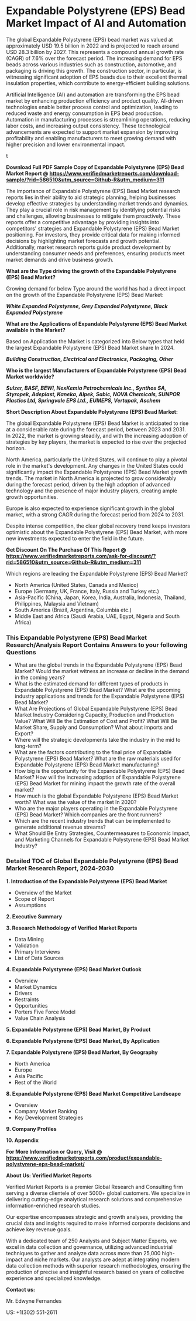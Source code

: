 <meta name="title" content="Global Expandable Polystyrene (EPS) Bead Market Impact of AI and Automation"><meta name="description" content="The global Expandable Polystyrene (EPS) bead market was valued at approximately USD 19.5 billion in 2022 and is projected to reach around USD 28.3 billion by 2027. Thi"><meta name="title" content="Expandable Polystyrene (EPS) Bead Market Size, Share, Scope, Trends, Growth, Opportunities, Analysis, Forecast"><h1>Expandable Polystyrene (EPS) Bead Market Impact of AI and Automation</h1><p>The global Expandable Polystyrene (EPS) bead market was valued at approximately USD 19.5 billion in 2022 and is projected to reach around USD 28.3 billion by 2027. This represents a compound annual growth rate (CAGR) of 7.6% over the forecast period. The increasing demand for EPS beads across various industries such as construction, automotive, and packaging is driving this growth. The construction sector, in particular, is witnessing significant adoption of EPS beads due to their excellent thermal insulation properties, which contribute to energy-efficient building solutions.</p><p>Artificial Intelligence (AI) and automation are transforming the EPS bead market by enhancing production efficiency and product quality. AI-driven technologies enable better process control and optimization, leading to reduced waste and energy consumption in EPS bead production. Automation in manufacturing processes is streamlining operations, reducing labor costs, and increasing output consistency. These technological advancements are expected to support market expansion by improving profitability and enabling manufacturers to meet growing demand with higher precision and lower environmental impact.</p>t</p><p id="" class=""><strong>Download Full PDF Sample Copy of Expandable Polystyrene (EPS) Bead Market Report @ <a href="https://www.verifiedmarketreports.com/download-sample/?rid=586510&utm_source=Github-R&utm_medium=311" target="_blank">https://www.verifiedmarketreports.com/download-sample/?rid=586510&utm_source=Github-R&utm_medium=311</a></strong></p><p>The importance of&nbsp;Expandable Polystyrene (EPS) Bead Market research reports lies in their ability to aid strategic planning, helping businesses develop effective strategies by understanding market trends and dynamics. They play a crucial role in risk management by identifying potential risks and challenges, allowing businesses to mitigate them proactively. These reports offer a competitive advantage by providing insights into competitors' strategies and Expandable Polystyrene (EPS) Bead Market positioning. For investors, they provide critical data for making informed decisions by highlighting market forecasts and growth potential. Additionally, market research reports guide product development by understanding consumer needs and preferences, ensuring products meet market demands and drive business growth.</p><p><strong>What are the&nbsp;Type driving the growth of the Expandable Polystyrene (EPS) Bead Market?</strong></p><p id="" class="">Growing demand for below Type around the world has had a direct impact on the growth of the Expandable Polystyrene (EPS) Bead Market:</p><em><strong>White Expanded Polystyrene, Grey Expanded Polystyrene, Black Expanded Polystyrene</strong></em></p><strong>What are the&nbsp;Applications&nbsp;of Expandable Polystyrene (EPS) Bead Market available in the Market?</strong></p><p id="" class="">Based on Application the Market is categorized into Below types that held the largest Expandable Polystyrene (EPS) Bead Market share In 2024.</p><em><strong>Building Construction, Electrical and Electronics, Packaging, Other</strong></em></p><strong>Who is the largest Manufacturers of Expandable Polystyrene (EPS) Bead Market worldwide?</strong></p><p><em><strong>Sulzer, BASF, BEWI, NexKemia Petrochemicals Inc., Synthos SA, Styropek, Adeplast, Kaneka, Alpek, Sabic, NOVA Chemicals, SUNPOR Plastics Ltd, Springvale EPS Ltd., EUMEPS, Vertapak, Aschem</strong></em></p><p id="" class=""><strong>Short Description About Expandable Polystyrene (EPS) Bead Market:</strong></p><p>The global Expandable Polystyrene (EPS) Bead Market is anticipated to rise at a considerable rate during the forecast period, between 2023 and 2031. In 2022, the market is growing steadily, and with the increasing adoption of strategies by key players, the market is expected to rise over the projected horizon.</p><p>North America, particularly the United States, will continue to play a pivotal role in the market's development. Any changes in the United States could significantly impact the Expandable Polystyrene (EPS) Bead Market growth trends. The market in North America is projected to grow considerably during the forecast period, driven by the high adoption of advanced technology and the presence of major industry players, creating ample growth opportunities.</p><p>Europe is also expected to experience significant growth in the global market, with a strong CAGR during the forecast period from 2024 to 2031.</p><p>Despite intense competition, the clear global recovery trend keeps investors optimistic about the Expandable Polystyrene (EPS) Bead Market, with more new investments expected to enter the field in the future.</p><p id="" class=""><strong>Get Discount On The Purchase Of This Report @ <a href="https://www.verifiedmarketreports.com/ask-for-discount/?rid=586510&utm_source=Github-R&utm_medium=311" target="_blank">https://www.verifiedmarketreports.com/ask-for-discount/?rid=586510&utm_source=Github-R&utm_medium=311</a></strong></p>Which regions are leading the Expandable Polystyrene (EPS) Bead Market?</p><ul><li>North America (United States, Canada and Mexico)</li><li>Europe (Germany, UK, France, Italy, Russia and Turkey etc.)</li><li>Asia-Pacific (China, Japan, Korea, India, Australia, Indonesia, Thailand, Philippines, Malaysia and Vietnam)</li><li>South America (Brazil, Argentina, Columbia etc.)</li><li>Middle East and Africa (Saudi Arabia, UAE, Egypt, Nigeria and South Africa)</li></ul><h3 id="" class="">This Expandable Polystyrene (EPS) Bead Market Research/Analysis Report Contains Answers to your following Questions</h3><ul><li>What are the global trends in the Expandable Polystyrene (EPS) Bead Market? Would the market witness an increase or decline in the demand in the coming years?</li><li>What is the estimated demand for different types of products in Expandable Polystyrene (EPS) Bead Market? What are the upcoming industry applications and trends for the Expandable Polystyrene (EPS) Bead Market?</li><li>What Are Projections of Global Expandable Polystyrene (EPS) Bead Market Industry Considering Capacity, Production and Production Value? What Will Be the Estimation of Cost and Profit? What Will Be Market Share, Supply and Consumption? What about imports and Export?</li><li>Where will the strategic developments take the industry in the mid to long-term?</li><li>What are the factors contributing to the final price of Expandable Polystyrene (EPS) Bead Market? What are the raw materials used for Expandable Polystyrene (EPS) Bead Market manufacturing?</li><li>How big is the opportunity for the Expandable Polystyrene (EPS) Bead Market? How will the increasing adoption of Expandable Polystyrene (EPS) Bead Market for mining impact the growth rate of the overall market?</li><li>How much is the global Expandable Polystyrene (EPS) Bead Market worth? What was the value of the market In 2020?</li><li>Who are the major players operating in the Expandable Polystyrene (EPS) Bead Market? Which companies are the front runners?</li><li>Which are the recent industry trends that can be implemented to generate additional revenue streams?</li><li>What Should Be Entry Strategies, Countermeasures to Economic Impact, and Marketing Channels for Expandable Polystyrene (EPS) Bead Market Industry?</li></ul><h3 id="" class="">Detailed TOC of Global Expandable Polystyrene (EPS) Bead Market Research Report, 2024-2030</h3><p id="" class=""><strong>1. Introduction of the Expandable Polystyrene (EPS) Bead Market</strong></p><ul><li>Overview of the Market</li><li>Scope of Report</li><li>Assumptions</li></ul><p id="" class=""><strong>2. Executive Summary</strong></p><p id="" class=""><strong>3. Research Methodology of Verified Market Reports</strong></p><ul><li>Data Mining</li><li>Validation</li><li>Primary Interviews</li><li>List of Data Sources</li></ul><p id="" class=""><strong>4. Expandable Polystyrene (EPS) Bead Market Outlook</strong></p><ul><li>Overview</li><li>Market Dynamics</li><li>Drivers</li><li>Restraints</li><li>Opportunities</li><li>Porters Five Force Model</li><li>Value Chain Analysis</li></ul><p id="" class=""><strong>5. Expandable Polystyrene (EPS) Bead Market, By Product</strong></p><p id="" class=""><strong>6. Expandable Polystyrene (EPS) Bead Market, By Application</strong></p><p id="" class=""><strong>7. Expandable Polystyrene (EPS) Bead Market, By Geography</strong></p><ul><li>North America</li><li>Europe</li><li>Asia Pacific</li><li>Rest of the World</li></ul><p id="" class=""><strong>8. Expandable Polystyrene (EPS) Bead Market Competitive Landscape</strong></p><ul><li>Overview</li><li>Company Market Ranking</li><li>Key Development Strategies</li></ul><p id="" class=""><strong>9. Company Profiles</strong></p><p id="" class=""><strong>10. Appendix</strong></p><p id="" class=""><strong>For More Information or Query, Visit @ <a href="https://www.verifiedmarketreports.com/product/expandable-polystyrene-eps-bead-market/" target="_blank">https://www.verifiedmarketreports.com/product/expandable-polystyrene-eps-bead-market/</a></strong></p><p id="" class=""><strong>About Us: Verified Market Reports</strong></p><p id="" class="">Verified Market Reports is a premier Global Research and Consulting firm serving a diverse clientele of over 5000+ global customers. We specialize in delivering cutting-edge analytical research solutions and comprehensive information-enriched research studies.</p><p id="" class="">Our expertise encompasses strategic and growth analyses, providing the crucial data and insights required to make informed corporate decisions and achieve key revenue goals.</p><p id="" class="">With a dedicated team of 250 Analysts and Subject Matter Experts, we excel in data collection and governance, utilizing advanced industrial techniques to gather and analyze data across more than 25,000 high-impact and niche markets. Our analysts are adept at integrating modern data collection methods with superior research methodologies, ensuring the production of precise and insightful research based on years of collective experience and specialized knowledge.</p><p id="" class=""><strong>Contact us:</strong></p><p id="" class="">Mr. Edwyne Fernandes</p><p id="" class="">US: +1(302) 551-2611</p>
